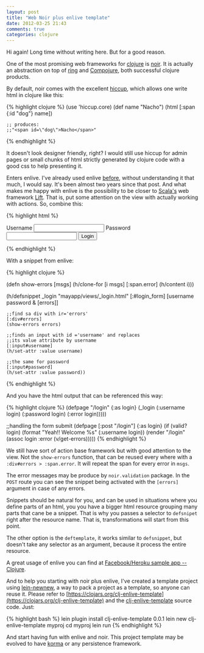 ```yaml
---
layout: post
title: "Web Noir plus enlive template"
date: 2012-03-25 21:43
comments: true
categories: clojure
---
```


Hi again! Long time without writing here. But for a good reason.

One of the most promising web frameworks for [clojure](http://clojure.org/) is [noir](http://www.webnoir.org/). It is actually an abstraction on top of [ring](https://github.com/mmcgrana/ring/) and [Compojure](https://github.com/weavejester/compojure), both successful clojure products.

By default, noir comes with the excellent [hiccup](https://github.com/weavejester/hiccup), which allows one write html in clojure like this:


{% highlight clojure %}
    (use 'hiccup.core)
    (def name "Nacho")
    (html [:span {:id "dog"} name])

    ;; produces:
    ;;"<span id=\"dog\">Nacho</span>"
{% endhighlight %}

It doesn't look designer friendly, right? I would still use hiccup for admin pages or small chunks of html strictly generated by clojure code with a good css to help presenting it.

Enters enlive. I've already used enlive [before](http://codemountain.wordpress.com/2010/10/09/clojure-macros/), without understanding it that much, I would say. It's been almost two years since that post. And what makes me happy with enlive is the possibility to be closer to [Scala's](http://www.scala-lang.org/) web framework [Lift](http://liftweb.net/). That is, put some attention on the view with actually working with actions. So, combine this:

{% highlight html %}
    <form  method="post" id="login_form">
        <div id="errors">
            <span class="error"/>
        </div>
        <label for="username">Username</label>
        <input type="text" id="username" name="username"/>
        <label for="password">Password</label>
        <input type="text" id="password" name="password"/>
        <input type="submit" value="Login"/>
     </form>
{% endhighlight %}

With a snippet from enlive:

{% highlight clojure %}

(defn show-errors [msgs]
	(h/clone-for [i msgs]
		[:span.error]
		(h/content i)))

(h/defsnippet _login "mayapp/views/_login.html"  [:#login_form]
	[username password & [errors]]

	;;find sa div with ir='errors'
	[:div#errors]
	(show-errors errors)

	;;finds an input with id ='username' and replaces
	;;its value attribute by username
	[:input#username]
	(h/set-attr :value username)

	;;the same for password
	[:input#password]
	(h/set-attr :value password))
{% endhighlight %}

And you have the html output that can be referenced this way:

{% highlight clojure %}
(defpage "/login" {:as login}
    (_login (:username login)
		(:password login)
		(:error login)))))

;;handling the form submit
(defpage [:post "/login"] {:as login}
	(if (valid? login)
		(format "Yeah!! Welcome %s" (:username login))
		(render "/login" (assoc login :error (v/get-errors)))))
{% endhighlight %}

We still have sort of action base framework but with good attention to the view. Not the `show-errors` function, that can be reused every where with a `:div#errors > :span.error`. It will repeat the span for every error in `msgs`.

The error messages may be produce by `noir.validation` package. In the `POST` route you can see the snippet being activated with the `[errors]` argument in case of any errors.

Snippets should be natural for you, and can be used in situations where you define parts of an html, you you have a bigger html resource grouping many parts that cane be a snippet. That is why you passes a selector to `defsnipet` right after the resource name. That is, transformations will start from this point.

The other option is the `deftemplate`, it works similar to `defsnippet`, but doesn't take any selector as an argument, because it process the entire resource.

A great usage of enlive you can find at [Facebook/Heroku sample app -- Clojure](https://github.com/metadaddy-sfdc/facebook-template-clojure/).

And to help you starting with noir plus enlive, I've created a template project using [lein-newnew](https://github.com/Raynes/lein-newnew), a way to pack a project as a template, so anyone can reuse it. Please refer to [https://clojars.org/clj-enlive-template](https://clojars.org/clj-enlive-template) and the [clj-enlive-template](https://github.com/paulosuzart/clj-enlive-template) source code. Just:

{% highlight bash %}
lein plugin install clj-enlive-template 0.0.1
lein new clj-enlive-template myproj
cd myproj
lein run
{% endhighlight %}

And start having fun with enlive and noir. This project template may be evolved to have [korma](http://sqlkorma.com/) or any persistence framework.
